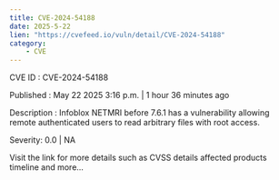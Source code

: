 ```yaml
---
title: CVE-2024-54188
date: 2025-5-22
lien: "https://cvefeed.io/vuln/detail/CVE-2024-54188"
category:
    - CVE
---
```


CVE ID : CVE-2024-54188

Published :  May 22
2025
3:16 p.m. | 1 hour
36 minutes ago

Description : Infoblox NETMRI before 7.6.1 has a vulnerability allowing remote authenticated users to read arbitrary files with root access.

Severity: 0.0 | NA

Visit the link for more details
such as CVSS details
affected products
timeline
and more...
